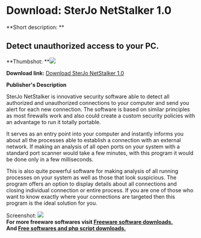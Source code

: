 # Download: SterJo NetStalker 1.0

**Short description: **

## Detect unauthorized access to your PC.

  
**Thumbshot: **![](http://www.freewarefiles.com/screenshot/strjnetstlkr_md.jpg)   
  
**Download link:** [Download SterJo NetStalker 1.0](http://freesoftwares.boysofts.com/SterJo-NetStalker_program_81656.html)  
  

**Publisher's Description**  
  

SterJo NetStalker is innovative security software able to detect all
authorized and unauthorized connections to your computer and send you alert
for each new connection. The software is based on similar principles as most
firewalls work and also could create a custom security policies with an
advantage to run it totally portable.

It serves as an entry point into your computer and instantly informs you about
all the processes able to establish a connection with an external network. If
making an analysis of all open ports on your system with a standard port
scanner would take a few minutes, with this program it would be done only in a
few milliseconds.

This is also quite powerful software for making analysis of all running
processes on your system as well as those that look suspicious. The program
offers an option to display details about all connections and closing
individual connection or entire process. If you are one of those who want to
know exactly where your connections are targeted then this program is the
ideal solution for you.

  
  
Screenshot: ![](http://www.freewarefiles.com/screenshot/strjnetstlkr.jpg)  
**For more freeware softwares visit [Freeware software downloads.](http://freesoftwares.boysofts.com/)**   
**And [Free softwares and php script downloads.](http://www.boysofts.com/)**

